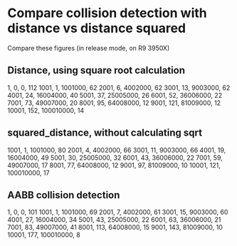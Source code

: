 # Compare collision detection with distance vs distance squared

Compare these figures (in release mode, on R9 3950X)

## Distance, using square root calculation #

1, 0, 0, 112
1001, 1, 1001000, 62
2001, 6, 4002000, 62
3001, 13, 9003000, 62
4001, 24, 16004000, 40
5001, 37, 25005000, 26
6001, 52, 36006000, 22
7001, 73, 49007000, 20
8001, 95, 64008000, 12
9001, 121, 81009000, 12
10001, 152, 100010000, 14

## squared_distance, without calculating sqrt

1001, 1, 1001000, 80
2001, 4, 4002000, 66
3001, 11, 9003000, 66
4001, 19, 16004000, 49
5001, 30, 25005000, 32
6001, 43, 36006000, 22
7001, 59, 49007000, 17
8001, 77, 64008000, 12
9001, 97, 81009000, 10
10001, 121, 100010000, 17

## AABB collision detection

1, 0, 0, 101
1001, 1, 1001000, 69
2001, 7, 4002000, 61
3001, 15, 9003000, 60
4001, 27, 16004000, 34
5001, 43, 25005000, 22
6001, 63, 36006000, 21
7001, 83, 49007000, 41
8001, 113, 64008000, 15
9001, 143, 81009000, 10
10001, 177, 100010000, 8
